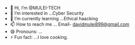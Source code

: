 - 👋 Hi, I’m @MULEI-TECH
- 👀 I’m interested in ...Cyber Security
- 🌱 I’m currently learning ...Ethical haacking
- 📫 How to reach me ... Email- davidmulei899@gmail.com
- 😄 Pronouns: ...
- ⚡ Fun fact: ...I love cooking. 

<!---
MULEI-TECH/MULEI-TECH is a ✨ special ✨ repository because its `README.md` (this file) appears on your GitHub profile.
You can click the Preview link to take a look at your changes.
--->
